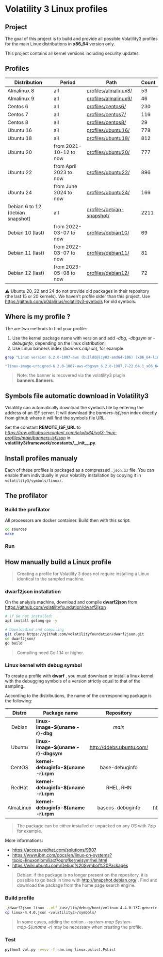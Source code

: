 # Volatility 3 Linux profiles

## Project

The goal of this project is to build and provide all possible Volatility3 profiles for the main Linux distributions in **x86_64** version only.

This project contains all kernel versions including security updates.


## Profiles

| Distribution | Period                 | Path                                    | Count             |
| ------------ | ---------------------- | --------------------------------------- | ----------------- |
| Almalinux 8  | all                    | [profiles/almalinux8/](profiles/almalinux8/)                | 53              |
| Almalinux 9  | all                    | [profiles/almalinux9/](profiles/almalinux9/)                | 46               |
| Centos 6     | all                    | [profiles/centos6/](profiles/centos6/)                    | 230               |
| Centos 7     | all                    | [profiles/centos7/](profiles/centos7/)                   | 116              |
| Centos 8     | all                    | [profiles/centos8/](profiles/centos8/)                   | 29                |
| Ubuntu 16    | all                    | [profiles/ubuntu16/](profiles/ubuntu16/)                  | 778               |
| Ubuntu 18    | all                    | [profiles/ubuntu18/](profiles/ubuntu18/)                  | 812               |
| Ubuntu 20    | from 2021-10-12 to now | [profiles/ubuntu20/](profiles/ubuntu20/)                  | 777               |
| Ubuntu 22    | from April 2023 to now | [profiles/ubuntu22/](profiles/ubuntu22/)                  | 896               |
| Ubuntu 24    | from June 2024 to now  | [profiles/ubuntu24/](profiles/ubuntu24/)                  | 166               |
| Debian 6 to 12 (debian snapshot) | all                    | [profiles/debian-snapshot/](profiles/debian-snapshot/) | 2211 |
| Debian 10 (last)    | from 2022-03-07 to now | [profiles/debian10/](profiles/debian10/)                  | 69             |
| Debian 11 (last)    | from 2022-03-07 to now | [profiles/debian11/](profiles/debian11/)                 | 81             |
| Debian 12 (last) | from 2023-05-08 to now | [profiles/debian12/](profiles/debian12/)                     | 72             |

:warning: Ubuntu 20, 22 and 24 do not provide old packages in their repository (the last 15 or 20 kernels). We haven't profile older than this project. Use https://github.com/p0dalirius/volatility3-symbols for old symbols.

## Where is my profile ?

The are two methods to find your profile:

1.  Use the kernel package name with version and add *-dbg*, *-dbgsym* or *-debuginfo*, depending on the linux distribution;
2.  Use Linux banners index (*banners.ndjson*), for example:

```bash
grep "Linux version 6.2.0-1007-aws (buildd@lcy02-amd64-106) (x86_64-linux-gnu-gcc-11 (Ubuntu 11.3.0-1ubuntu1~22.04.1) 11.3.0, GNU ld (GNU Binutils for Ubuntu) 2.38) #7~22.04.1-Ubuntu SMP Fri Jul  7 13:49:28 UTC 2023 (Ubuntu 6.2.0-1007.7~22.04.1-aws 6.2.13)" banners.ndjson | jq .symbols_file

"linux-image-unsigned-6.2.0-1007-aws-dbgsym_6.2.0-1007.7~22.04.1_x86_64.json.xz"

```

> Note: the banner is recovered via the volatility3 plugin **banners.Banners**.

## Symbols file automatic download in Volatility3

Volatility can automatically download the symbols file by entering the address of an ISF server. It will download the *banners-isf.json* index directly from github where it will find the symbols file URL.

Set the constant **REMOTE_ISF_URL** to *https://raw.githubusercontent.com/leludo84/vol3-linux-profiles/main/banners-isf.json* in **volatility3/framework/constants/\_\_init\_\_.py**.

## Install profiles manualy

Each of these profiles is packaged as a compressed `.json.xz` file. You can enable them individually in your Volatility installation by copying it in `volatility3/symbols/linux/`.

## The profilator

### Build the profilator

All processors are docker container. Build then with this script:

```bash
cd sources
make
```

### Run

## How manually build a Linux profile

> Creating a profile for Volatility 3 does not require installing a Linux identical to the sampled machine.

### dwarf2json installation

On the analysis machine, download and compile **dwarf2json** from https://github.com/volatilityfoundation/dwarf2json

```bash
# if Go not installed:
apt install golang-go -y

# Downloadind and compiling
git clone https://github.com/volatilityfoundation/dwarf2json.git
cd dwarf2json/
go build
```

> Compiling need Go  1.14 or higher.

### Linux kernel with debug symbol

To create a profile with **dwarf** , you must download or install a linux kernel with the debugging symbols of a version strictly equal to that of the sampling.

According to the distributions, the name of the corresponding package is the following:

|  Distro   | Package name                         |        Repository        |        Archive repository         |
| :-------: | ------------------------------------ | :----------------------: | :-------------------------------: |
|  Debian   | **linux-image-$(uname -r)-dbg**      |          *main*          |    http://snapshot.debian.org/    |
|  Ubuntu   | **linux-image-$(uname -r)-dbgsym**   | http://ddebs.ubuntu.com/ |             **none**              |
|  CentOS   | **kernel-debuginfo-$(uname -r).rpm** |      base-debuginfo      |     https://vault.centos.org/     |
|  RedHat   | **kernel-debuginfo-$(uname -r).rpm** |        RHEL, RHN         |        RedHat Netwok (fee)        |
| AlmaLinux | **kernel-debuginfo-$(uname -r).rpm** |     baseos-debuginfo     | https://repo.almalinux.org/vault/ |

> The package can be either installed or unpacked on any OS with 7zip for example.

More informations:

- https://access.redhat.com/solutions/9907
- https://www.ibm.com/docs/en/linux-on-systems?topic=linuxonibm/liacf/oprofkernelsymrhel.html
- https://wiki.ubuntu.com/Debug%20Symbol%20Packages

> Debian: if the package is no longer present on the repository, it is possible to go back in time with http://snapshot.debian.org/ . Find and download the package from the home page search engine.

### Build profile

```bash
./dwarf2json linux --elf /usr/lib/debug/boot/vmlinux-4.4.0-137-generic > linux-4.4.0.json
cp linux-4.4.0.json <volatility3>/symbols/

```

> In some cases, adding the option *--system-map System-map-$(uname -r)* may be necessary when creating the profile.

### Test

```bash
python3 vol.py -vvvv -f ram.img linux.pslist.PsList
```
